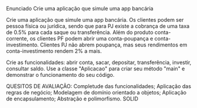 Enunciado
Crie uma aplicação que simule uma app bancária

Crie uma aplicação que simule uma app bancária. 
Os clientes podem ser pessoa física ou jurídica, 
sendo que para PJ existe a cobrança de uma taxa de 0.5% para cada saque ou transferência. Além do produto conta-corrente, os clientes PF podem abrir uma conta-poupança e conta-investimento. Clientes PJ não abrem poupança, mas seus rendimentos em conta-investimento rendem 2% a mais.

Crie as funcionalidades: abrir conta, sacar, depositar, transferência, investir, consultar saldo. Use a classe "Aplicacao" para criar seu método "main" e demonstrar o funcionamento do seu código.

QUESITOS DE AVALIAÇÃO: Completude das funcionalidades; Aplicação das regras de negócio; Modelagem de domínio orientado a objetos; Aplicação de encapsulamento; Abstração e polimorfismo. SOLID